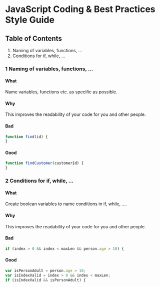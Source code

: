 # JavaScript Coding & Best Practices Style Guide


## Table of Contents

  1. Naming of variables, functions, ...
  2. Conditions for if, while, ...

### 1 Naming of variables, functions, ...
#### What
Name variables, functions etc. as specific as possible.
  
#### Why
This improves the readability of your code for you and other people.

#### Bad
  ```javascript
  function find(id) {
  }
  ```
  
#### Good
  ```javascript
  function findCustomer(customerId) {
  }
  ```

### 2 Conditions for if, while, ...
#### What
Create boolean variables to name conditions in if, while, ....
  
#### Why
This improves the readability of your code for you and other people.

#### Bad
  ```javascript
  if (index > 0 && index < maxLen && person.age > 18) {
  ```
  
#### Good
  ```javascript
  var isPersonAdult = person.age > 18;
  var isIndexValid = index > 0 && index < maxLen;
  if (isIndexValid && isPersonAdult) {
  ```


